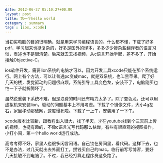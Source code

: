 ```yaml
---
date: 2012-06-27 05:10:27+00:00
layout: post
title: 第一个hello world
category : summary
tags : [ios, xcode]
---
```


当初买电脑的目的很明确，就是用来学习编程语言的。什么都不懂，下载了好多pdf，学习起来也挺复杂的，好多是国外的译本，多多少少掺杂些翻译者的语言习惯，表述也不是很清楚。<!-- more -->后来就去去找视频，从c语言开始学起，差不多了，开始接触Objective-C。




ios软件开发，需要lion系统的电脑才可以，因为开发工具xcode只能在那个系统运行。网上有个方法，可以让普通pc变成mac，就是双系统，也叫黑苹果。爬了好几天的楼，发觉驱动的问题很麻烦，系统引导工具变色龙，安装不了，电脑刚买也怕一下子就折腾坏了。




虽然说重装下系统不难，但是浪费的时间还有精力太多了。除了变色龙，还可以用虚拟机来安装lion，驱动的问题基本上不用考虑。下载了个镜像文件，大小4g左右，家里移动那破网，速度慢死啦。下载了一上午，安装用了一下午。




xcode版本比较新，跟教程出入很大，找了半天，才在youtube找到个三天前上传的视频。也挺有趣的，不像c语言光写代码那么枯燥，有些有很直观的视图操作。小打小闹，第一个hello world运行成功。




高考考得不好，家里人也很多闲言闲语。自己锁在房间里，看代码。这样下去，也不是办法，过几天就出去外面打工，攒钱买自己的mac。临行前写写博客，要好几天接触不到电脑了。不过，我已经打算走程序员这条路了。
